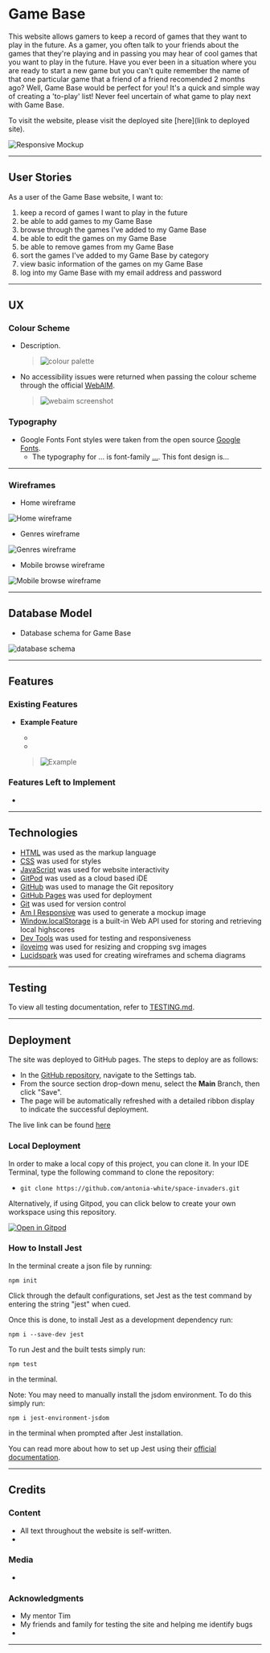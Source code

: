 # Game Base

This website allows gamers to keep a record of games that they want to play in the future. 
As a gamer, you often talk to your friends about the games that they're playing and in passing you may hear of cool games that you want to play in the future. Have you ever been in a situation where you are ready to start a new game but you can't quite remember the name of that one particular game that a friend of a friend recomended 2 months ago? Well, Game Base would be perfect for you! It's a quick and simple way of creating a 'to-play' list! Never feel uncertain of what game to play next with Game Base.

To visit the website, please visit the deployed site [here](link to deployed site).

![Responsive Mockup](documentation/testing/responsive-mockup.png)

***

## User Stories

As a user of the Game Base website, I want to:
  1. keep a record of games I want to play in the future
  2. be able to add games to my Game Base
  3. browse through the games I've added to my Game Base
  4. be able to edit the games on my Game Base
  5. be able to remove games from my Game Base
  6. sort the games I've added to my Game Base by category
  7. view basic information of the games on my Game Base 
  8. log into my Game Base with my email address and password

***

## UX

### Colour Scheme
- Description.
    >![colour palette](documentation/testing/color-palette.png)
- No accessibility issues were returned when passing the colour scheme through the official [WebAIM](https://webaim.org/resources/contrastchecker/).
    >![webaim screenshot](documentation/testing/webaim-screenshot.png)

### Typography

- Google Fonts
  Font styles were taken from the open source [Google Fonts](https://fonts.google.com/).
  - The typography for ... is font-family [...](...). This font design is...

***

### Wireframes

- Home wireframe

 ![Home wireframe](documentation/wireframes/gamebase-home-wireframe.png)



 - Genres wireframe

 ![Genres wireframe](documentation/wireframes/gamebase-genres.png)



 - Mobile browse wireframe

 ![Mobile browse wireframe](documentation/wireframes/gamebase-browse-mobile.png)

 

***

## Database Model
- Database schema for Game Base

 ![database schema](documentation/wireframes/gamebase-schema.png)

***

## Features 

### Existing Features 

- __Example Feature__

  - 
  - 

    >![Example](documentation/testing/example-screenshot.png)

### Features Left to Implement 

- 

***

## Technologies
- [HTML](https://en.wikipedia.org/wiki/HTML) was used as the markup language
- [CSS](https://en.wikipedia.org/wiki/CSS) was used for styles
- [JavaScript](https://en.wikipedia.org/wiki/JavaScript) was used for website interactivity
- [GitPod](https://gitpod.io) was used as a cloud based iDE
- [GitHub](https://github.com/) was used to manage the Git repository
- [GitHub Pages](https://antonia-white.github.io/space-invaders/) was used for deployment
- [Git](https://git-scm.com/) was used for version control
- [Am I Responsive](http://ami.responsivedesign.is/) was used to generate a mockup image
- [Window.localStorage](https://developer.mozilla.org/en-US/docs/Web/API/Window/localStorage) is a built-in Web API used for storing and retrieving local highscores
- [Dev Tools](https://en.wikipedia.org/wiki/Web_development_tools) was used for testing and responsiveness
- [iloveimg](https://www.iloveimg.com/) was used for resizing and cropping svg images
- [Lucidspark](https://lucidspark.com/) was used for creating wireframes and schema diagrams

***

## Testing

To view all testing documentation, refer to [TESTING.md](TESTING.md).

***

## Deployment

The site was deployed to GitHub pages. The steps to deploy are as follows: 
  - In the [GitHub repository](https://github.com/antonia-white/space-invaders), navigate to the Settings tab.
  - From the source section drop-down menu, select the **Main** Branch, then click "Save".
  - The page will be automatically refreshed with a detailed ribbon display to indicate the successful deployment.

The live link can be found [here](https://antonia-white.github.io/space-invaders/)

### Local Deployment

In order to make a local copy of this project, you can clone it. In your IDE Terminal, type the following command to clone the repository:

- `git clone https://github.com/antonia-white/space-invaders.git`

Alternatively, if using Gitpod, you can click below to create your own workspace using this repository.

[![Open in Gitpod](https://gitpod.io/button/open-in-gitpod.svg)](https://gitpod.io/#https://github.com/antonia-white/space-invaders)

### How to Install Jest
In the terminal create a json file by running:
```
npm init
```
Click through the default configurations, set Jest as the test command by entering the string "jest" when cued.

Once this is done, to install Jest as a development dependency run:
```
npm i --save-dev jest
```
To run Jest and the built tests simply run:
```
npm test
```
in the terminal.

Note: You may need to manually install the jsdom environment. To do this simply run:
```
npm i jest-environment-jsdom
```
in the terminal when prompted after Jest installation.

You can read more about how to set up Jest using their [official documentation](https://jestjs.io/docs/getting-started).

***

## Credits 

### Content 

- All text throughout the website is self-written.
- 

### Media

- 

### Acknowledgments

- My mentor Tim
- My friends and family for testing the site and helping me identify bugs
- 

***
